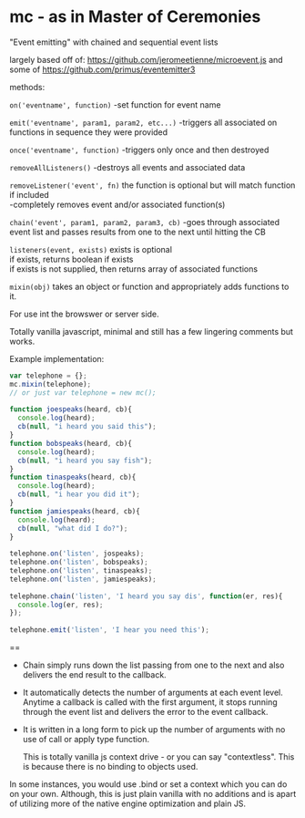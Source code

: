 # mc - as in Master of Ceremonies

"Event emitting" with chained and sequential event lists

largely based off of: https://github.com/jeromeetienne/microevent.js
and some of https://github.com/primus/eventemitter3

methods:

`on('eventname', function)`
-set function for event name

`emit('eventname', param1, param2, etc...)`
-triggers all associated on functions in sequence they were provided

`once('eventname', function)`
-triggers only once and then destroyed

`removeAllListeners()`
-destroys all events and associated data  

`removeListener('event', fn)`  the function is optional but will match function if included  
-completely removes event and/or associated function(s)

`chain('event', param1, param2, param3, cb)`
-goes through associated event list and passes results from one to the next until hitting the CB

`listeners(event, exists)`  exists is optional  
if exists, returns boolean if exists  
if exists is not supplied, then returns array of associated functions  

`mixin(obj)`
takes an object or function and appropriately adds functions to it.  

For use int the browswer or server side.

Totally vanilla javascript, minimal and still has a few lingering comments but works.

Example implementation:    
```javascript
var telephone = {};  
mc.mixin(telephone);  
// or just var telephone = new mc();  
  
function joespeaks(heard, cb){  
  console.log(heard);  
  cb(null, "i heard you said this");  
}  
function bobspeaks(heard, cb){  
  console.log(heard);  
  cb(null, "i heard you say fish");  
}  
function tinaspeaks(heard, cb){  
  console.log(heard);  
  cb(null, "i hear you did it");  
}  
function jamiespeaks(heard, cb){  
  console.log(heard);  
  cb(null, "what did I do?");  
}  
  
telephone.on('listen', jospeaks);  
telephone.on('listen', bobspeaks);  
telephone.on('listen', tinaspeaks);  
telephone.on('listen', jamiespeaks);  
  
telephone.chain('listen', 'I heard you say dis', function(er, res){  
  console.log(er, res);  
});  
  
telephone.emit('listen', 'I hear you need this');  
```
==  
  
* Chain simply runs down the list passing from one to the next and also delivers the end result to the callback.
* It automatically detects the number of arguments at each event level. Anytime a callback is called with the first argument, it stops running through the event list and delivers the error to the event callback.  
* It is written in a long form to pick up the number of arguments with no use of call or apply type function.  

  This is totally vanilla js context drive - or you can say "contextless".  This is because there is no binding to objects used.  
  
In some instances, you would use .bind or set a context which you can do on your own.  Although, this is just plain vanilla with no additions and is apart of utilizing more of the native engine optimization and plain JS.  
